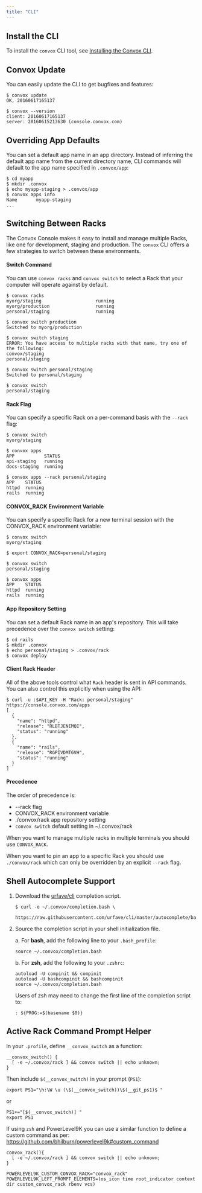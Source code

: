 ```yaml
---
title: "CLI"
---
```


## Install the CLI

To install the `convox` CLI tool, see [Installing the Convox CLI](/docs/installation/).

## Convox Update

You can easily update the CLI to get bugfixes and features:

    $ convox update
    OK, 20160617165137

    $ convox --version
    client: 20160617165137
    server: 20160615213630 (console.convox.com)

## Overriding App Defaults

You can set a default app name in an app directory. Instead of inferring the default app name from the current directory name, CLI commands will default to the app name specified in `.convox/app`:

    $ cd myapp
    $ mkdir .convox
    $ echo myapp-staging > .convox/app
    $ convox apps info
    Name       myapp-staging
    ...

## Switching Between Racks

The Convox Console makes it easy to install and manage multiple Racks, like one for development, staging and production. The `convox` CLI offers a few strategies to switch between these environments.

#### Switch Command

You can use `convox racks` and `convox switch` to select a Rack that your computer will operate against by default.

    $ convox racks
    myorg/staging                    running
    myorg/production                 running
    personal/staging                 running

    $ convox switch production
    Switched to myorg/production

    $ convox switch staging
    ERROR: You have access to multiple racks with that name, try one of the following:
    convox/staging
    personal/staging

    $ convox switch personal/staging
    Switched to personal/staging

    $ convox switch
    personal/staging

#### Rack Flag

You can specify a specific Rack on a per-command basis with the `--rack` flag:

    $ convox switch
    myorg/staging

    $ convox apps
    APP           STATUS
    api-staging   running
    docs-staging  running

    $ convox apps --rack personal/staging
    APP    STATUS
    httpd  running
    rails  running

#### CONVOX_RACK Environment Variable

You can specify a specific Rack for a new terminal session with the CONVOX_RACK environment variable:

    $ convox switch
    myorg/staging

    $ export CONVOX_RACK=personal/staging

    $ convox switch
    personal/staging

    $ convox apps
    APP    STATUS
    httpd  running
    rails  running

#### App Repository Setting

You can set a default Rack name in an app's repository. This will take precedence over the `convox switch` setting:

    $ cd rails
    $ mkdir .convox
    $ echo personal/staging > .convox/rack
    $ convox deploy

#### Client Rack Header

All of the above tools control what `Rack` header is sent in API commands. You can also control this explicitly when using the API:

    $ curl -u :$API_KEY -H "Rack: personal/staging" https://console.convox.com/apps
    [
      {
        "name": "httpd",
        "release": "RLBTJENIMQI",
        "status": "running"
      },
      {
        "name": "rails",
        "release": "RGPIVDMTGVH",
        "status": "running"
      }
    ]

#### Precedence

The order of precedence is:

* --rack flag
* CONVOX_RACK environment variable
* ./convox/rack app repository setting
* `convox switch` default setting in ~/.convox/rack

When you want to manage multiple racks in multiple terminals you should use `CONVOX_RACK`.

When you want to pin an app to a specific Rack you should use `./convox/rack` which can only be overridden by an explicit `--rack` flag.

## Shell Autocomplete Support

1. Download the [urfave/cli](https://github.com/urfave/cli) completion script.

       $ curl -o ~/.convox/completion.bash \
         https://raw.githubusercontent.com/urfave/cli/master/autocomplete/bash_autocomplete

1. Source the completion script in your shell initialization file.

    a. For **bash**, add the following line to your `.bash_profile`:

       source ~/.convox/completion.bash

    b. For **zsh**, add the following to your `.zshrc`:

       autoload -U compinit && compinit
       autoload -U bashcompinit && bashcompinit
       source ~/.convox/completion.bash

      Users of zsh may need to change the first line of the completion script to:

       : ${PROG:=$(basename $0)}

## Active Rack Command Prompt Helper

In your `.profile`, define `__convox_switch` as a function:

    __convox_switch() {
      [ -e ~/.convox/rack ] && convox switch || echo unknown;
    }

Then include `$(__convox_switch)` in your prompt (`PS1`):

    export PS1="\h:\W \u (\$(__convox_switch))\$(__git_ps1)$ "

or

    PS1+="[$(__convox_switch)] "
    export PS1

If using `zsh` and PowerLevel9K you can use a similar function to define a custom command as per: https://github.com/bhilburn/powerlevel9k#custom_command

    convox_rack(){
      [ -e ~/.convox/rack ] && convox switch || echo unknown;
    }

    POWERLEVEL9K_CUSTOM_CONVOX_RACK="convox_rack"
    POWERLEVEL9K_LEFT_PROMPT_ELEMENTS=(os_icon time root_indicator context dir custom_convox_rack rbenv vcs)

